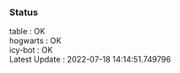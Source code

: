 ### Status


table : OK  
hogwarts : OK  
icy-bot : OK  
Latest Update : 2022-07-18 14:14:51.749796
